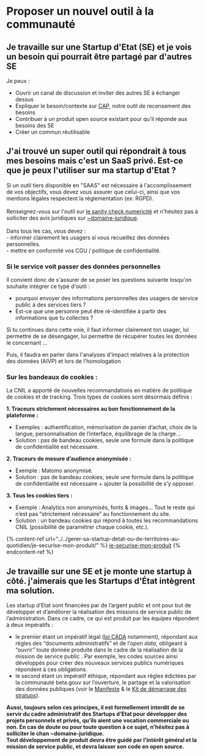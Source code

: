 # Proposer un nouvel outil à la communauté

## Je travaille sur une Startup d'Etat (SE) et je vois un besoin qui pourrait être partagé par d'autres SE

Je peux :

* Ouvrir un canal de discussion et inviter des autres SE à échanger dessus
* Expliquer le besoin/contexte sur [CAP](https://github.com/betagouv/cap), notre outil de recensement des besoins
* Contribuer à un produit open source existant pour qu'il réponde aux besoins des SE
* Créer un commun réutilisable

## J'ai trouvé un super outil qui répondrait à tous mes besoins mais c'est un SaaS privé. Est-ce que je peux l'utiliser sur ma startup d'Etat ?

Si un outil tiers disponible en "SAAS" est nécessaire à l'accomplissement de vos objectifs, vous devez vous assurer que celui-ci, ainsi que vos mentions légales respectent la réglementation (ex: RGPD).\
\
Renseignez-vous sur l'outil sur [le sanity check numericité](https://sanity-check.numericite.eu/) et n'hésitez pas à solliciter des avis juridiques sur [\~domaine-juridique](https://mattermost.incubateur.net/betagouv/channels/domaine-juridique).\
\
Dans tous les cas, vous devez :\
&#x20;\- informer clairement les usagers si vous recueillez des données personnelles.\
&#x20;\- mettre en conformité vos CGU / politique de confidentialité.

### Si le service voit passer des données personnelles

Il convient donc de s'assurer de se poser les questions suivante losqu'on souhaite intégrer ce type d'outil :

* pourquoi envoyer des informations personnelles des usagers de service public à des services tiers ?
* Est-ce que une personne peut être ré-identifiée à partir des informations que tu collectes ?

Si tu continues dans cette voie, il faut informer clairement ton usager, lui permettre de se désengager, lui permettre de récupérer toutes les données le concernant ...

Puis, il faudra en parler dans l'analyses d'impact relatives à la protection des données (AIVP) et lors de l'homologation

### Sur les bandeaux de cookies :

La CNIL a apporté de nouvelles recommandations en matière de politique de cookies et de tracking. Trois types de cookies sont désormais définis :

**1. Traceurs strictement nécessaires au bon fonctionnement de la plateforme :**

* Exemples : authentification, mémorisation de panier d’achat, choix de la langue, personnalisation de l’interface, équilibrage de la charge…
* Solution : pas de bandeau cookies, seule une formule dans la politique de confidentialité est nécessaire.

**2. Traceurs de mesure d’audience anonymisée :**

* Exemple : Matomo anonymisé.
* Solution : pas de bandeau cookies, seule une formule dans la politique de confidentialité est nécessaire + ajouter la possibilité de s’y opposer.

**3. Tous les cookies tiers :**

* Exemple : Analytics non anonymisés, fonts & images… Tout le reste qui n’est pas “strictement nécessaire” au fonctionnement du site.
* Solution : un bandeau cookies qui répond à toutes les recommandations CNIL (possibilité de paramétrer chaque cookie, etc.).

{% content-ref url="../../gerer-sa-startup-detat-ou-de-territoires-au-quotidien/je-securise-mon-produit/" %}
[je-securise-mon-produit](../../gerer-sa-startup-detat-ou-de-territoires-au-quotidien/je-securise-mon-produit/)
{% endcontent-ref %}

## Je travaille sur une SE et je monte une startup à côté. j'aimerais que les Startups d'État intègrent ma solution.

Les startup d’Etat sont financées par de l’argent public et ont pour but de développer et d’améliorer la réalisation des missions de service public de l’administration. Dans ce cadre, ce qui est produit par les équipes répondent à deux impératifs :

* le premier étant un impératif légal ([loi CADA](https://www.cada.fr/connaitre-la-loi-cada) notamment), répondant aux règles des “documents administratifs” et de l’_open data_, obligeant à “ouvrir” toute donnée produite dans le cadre de la réalisation de la mission de service public . Par exemple, les codes sources ainsi développés pour créer des nouveaux services publics numériques répondent à ces obligations.
* le second étant un impératif éthique, répondant aux règles édictées par la communauté beta.gouv sur l’ouverture, le partage et la valorisation des données publiques (voir le [Manifeste](https://beta.gouv.fr/approche/manifeste) & le [Kit de démarrage des stratups](https://doc.incubateur.net/communaute/gerer-sa-startup-detat-ou-de-territoires-au-quotidien/la-vie-dune-se/construction/kit-de-demarrage#standards-de-qualite-logicielle)).

**Aussi, toujours selon ces principes, il est formellement interdit de se servir du cadre administratif des Startups d’Etat pour développer des projets personnels et privés, qu’ils aient une vocation commerciale ou non. En cas de doute ou pour toute question à ce sujet, n’hésitez pas à solliciter le chan \~domaine-juridique.**\
**Tout développement de produit devra être guidé par l’intérêt général et la mission de service public, et devra laisser son code en open source.**

